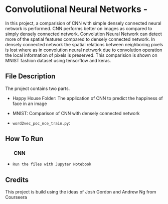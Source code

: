 # Convolutiional Neural Networks - 

In this project, a comparision of CNN with simple densely connected neural network is performed. CNN performs better on images as compared to simply densely connected network. Convolution Neural Network can detect more of the spatial features compared to densely connected network. In densely connected network the spatial relations between neighboring pixels is lost where as in convolution neural netrwork due to convolution operation the local information of pixels is preserved. This comparision is shown on MNIST fashion dataset using tensorflow and keras.   
 

## File Description

The project contains two parts.

  - Happy House Folder:
    The application of CNN to predict the happiness of face in an image  
     
  - MNIST:
    Comparison of CNN with densely connected network  
  - `word2vec_poc_nce_train.py`:


## How To Run

### &nbsp;&nbsp;&nbsp;&nbsp;&nbsp;&nbsp; CNN

* ```Run the files with Jupyter Notebook```


## Credits
This project is build using the ideas of Josh Gordon and Andrew Ng from Courseera
